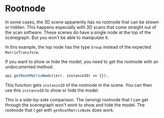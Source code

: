 <script setup>
import ModelLoading from '../../components/ModelLoading.vue'
import CodePenEmbed from '../../components/CodePenEmbed.vue'
</script>

# Rootnode

In some cases, the 3D scene apparently has no rootnode that can be shown or hidden. This happens especially with 3D scans that come straight out of the scan software. These scenes do have a single node at the top of the scenegraph. But you won't be able to manipulate it.

<ModelLoading id="ccbb631ba89a42bfb22dc46f42b58259" :showGraph="true" :playersettings="{autostart:1}" />

In this example, the top node has the type `Group` instead of the expected `MatrixTransform`.

If you want to show or hide the model, you need to get the rootnode with an undocumented method:

```js
api.getRootMatrixNode((err, instanceID) => {});
```

This function gets `instanceID` of the rootnode in the scene. You can then use this `instanceID` to show or hide the model.

<CodePenEmbed id="qBQvBjO/41b0dfa61d9be0a8a3e73e834b857a4b" />

This is a side-by-side comparison. The (wrong) rootnode that I can get through the scenegraph won't work to show and hide the model. The rootnode that I get with `getRootMatrixNode` does work.
